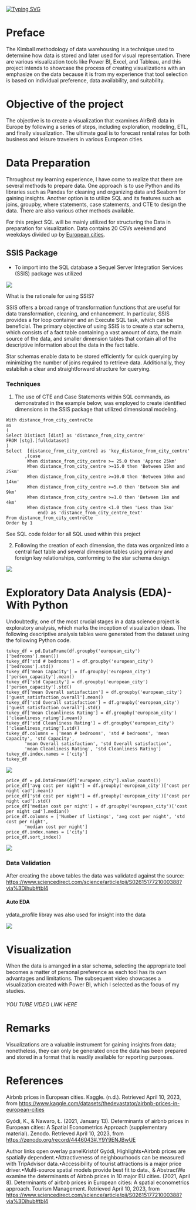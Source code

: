 [![Typing SVG](https://readme-typing-svg.herokuapp.com?font=Fira+Code&size=50&pause=1000&color=000000&background=EBEBEB00&width=1500&height=200&lines=Creating+Business+Intelligence+Visualization)](https://git.io/typing-svg)

# Preface
The Kimball methodology of data warehousing is a technique used to determine how data is stored and later used for visual representation. There are various visualization tools like Power BI, Excel, and Tableau, and this project intends to showcase the process of creating visualizations with an emphasize on the data because it is from my experience that tool selection is based on individual preference, data availability, and suitability. 

# Objective of the project
The objective is to create a visualization that examines AirBnB data in Europe by following a series of steps, including exploration, modeling, ETL, and finally visualization. The ultimate goal is to forecast rental rates for both business and leisure travelers in various European cities.

# Data Preparation
Throughout my learning experience, I have come to realize that there are several methods to prepare data. One approach is to use Python and its libraries such as Pandas for cleaning and organizing data and Seaborn for gaining insights. Another option is to utilize SQL and its features such as joins, groupby, where statements, case statements, and CTE to design the data. There are also various other methods available.

For this project SQL will be mainly utilized for structuring the Data in preparation for visualization. Data contains 20 CSVs weekend and weekdays divided up by [European cities](https://zenodo.org/record/4446043#.Y9Y9ENJBwUE).
## SSIS Package
* To import into the SQL database a Sequel Server Integration Services (SSIS) package was utilized

<img src="https://github.com/Piettro314/Data-Visualization--AirBnB-Europe/blob/main/Media%20Content/SSIS2.gif" align="center">
<br>

<p>
What is the rationale for using SSIS?
</p>
<p>
SSIS offers a broad range of transformation functions that are useful for data transformation, cleaning, and enhancement. In particular, SSIS provides a for loop container and an Execute SQL task, which can be beneficial. The primary objective of using SSIS is to create a star schema, which consists of a fact table containing a vast amount of data, the main source of the data, and smaller dimension tables that contain all of the descriptive information about the data in the fact table.
</p>
<p>
Star schemas enable data to be stored efficiently for quick querying by minimizing the number of joins required to retrieve data. Additionally, they establish a clear and straightforward structure for querying.
</p>

### Techniques

1) The use of CTE and Case Statements within SQL commands, as demonstrated in the example below, was employed to create identified dimensions in the SSIS package that utilized dimensional modeling.

```
With distance_from_city_centreCte
as
(
Select Distinct [dist] as 'distance_from_city_centre'
FROM [stg].[fulldataset]
)
Select  [distance_from_city_centre] as 'key_distance_from_city_centre'
	   ,(case 
		When distance_from_city_centre >= 25.0 then 'Approx 25km'
		When distance_from_city_centre >=15.0 then 'Between 15km and 25km'
		When distance_from_city_centre >=10.0 then 'Between 10km and 14km'
		When distance_from_city_centre >=5.0 then 'Between 5km and 9km'
		When distance_from_city_centre >=1.0 then 'Between 1km and 4km'
		When distance_from_city_centre <1.0 then 'Less than 1km'
			end) as 'distance_from_city_centre_text'
From distance_from_city_centreCte
Order by 1

```
See SQL code folder for all SQL used within this project

2) Following the creation of each dimension, the data was organized into a central fact table and several dimension tables using primary and foreign key relationships, conforming to the star schema design.

<img src="https://github.com/Piettro314/Data-Visualization--AirBnB-Europe/blob/main/Media%20Content/Star%20Schema.gif" align="center">
<br>


# Exploratory Data Analysis (EDA)- With Python
Undoubtedly, one of the most crucial stages in a data science project is exploratory analysis, which marks the inception of visualization ideas. The following descriptive analysis tables were generated from the dataset using the following Python code.

```
tukey_df = pd.DataFrame(df.groupby('european_city')['bedrooms'].mean())
tukey_df['std # bedrooms'] = df.groupby('european_city')['bedrooms'].std()
tukey_df['mean Capacity'] = df.groupby('european_city')['person_capacity'].mean()
tukey_df['std Capacity'] = df.groupby('european_city')['person_capacity'].std()
tukey_df['mean Overall satisfaction'] = df.groupby('european_city')['guest_satisfaction_overall'].mean()
tukey_df['std Overall satisfaction'] = df.groupby('european_city')['guest_satisfaction_overall'].std()
tukey_df['mean Cleanliness Rating'] = df.groupby('european_city')['cleanliness_rating'].mean()
tukey_df['std Cleanliness Rating'] = df.groupby('european_city')['cleanliness_rating'].std()
tukey_df.columns = ['mean # bedrooms', 'std # bedrooms', 'mean Capacity', 'std Capacity',
       'mean Overall satisfaction', 'std Overall satisfaction',
       'mean Cleanliness Rating', 'std Cleanliness Rating']
tukey_df.index.names = ['city']
tukey_df
```
<img src="https://github.com/Piettro314/Data-Visualization--AirBnB-Europe/blob/main/Media%20Content/Descriptive%20table.png" align="center">

```
price_df = pd.DataFrame(df['european_city'].value_counts())
price_df['avg cost per night'] = df.groupby('european_city')['cost per night cad'].mean()
price_df['std cost per night'] = df.groupby('european_city')['cost per night cad'].std()
price_df['median cost per night'] = df.groupby('european_city')['cost per night cad'].median()
price_df.columns = ['Number of listings', 'avg cost per night', 'std cost per night',
       'median cost per night']
price_df.index.names = ['city']
price_df.sort_index()
```

<img src="https://github.com/Piettro314/Data-Visualization--AirBnB-Europe/blob/main/Media%20Content/Descriptive%20cost%20table.png" align="center">


### Data Validation 
After creating the above tables the data was validated against the source: https://www.sciencedirect.com/science/article/pii/S0261517721000388?via%3Dihub#tbl4

#### Auto EDA
ydata_profile libray was also used for insight into the data

<img src="https://github.com/Piettro314/Data-Visualization--AirBnB-Europe/blob/main/Media%20Content/EDA.gif" align="center">



# Visualization
When the data is arranged in a star schema, selecting the appropriate tool becomes a matter of personal preference as each tool has its own advantages and limitations. The subsequent video showcases a visualization created with Power BI, which I selected as the focus of my studies.

###### YOU TUBE VIDEO LINK HERE

# Remarks
Visualizations are a valuable instrument for gaining insights from data; nonetheless, they can only be generated once the data has been prepared and stored in a format that is readily available for reporting purposes. 

# References

Airbnb prices in European cities. Kaggle. (n.d.). Retrieved April 10, 2023, from https://www.kaggle.com/datasets/thedevastator/airbnb-prices-in-european-cities 

Gyódi, K., &amp; Nawaro, Ł. (2021, January 13). Determinants of airbnb prices in European cities: A Spatial Econometrics Approach (supplementary material). Zenodo. Retrieved April 10, 2023, from https://zenodo.org/record/4446043#.Y9Y9ENJBwUE 

Author links open overlay panelKristóf Gyódi, Highlights•Airbnb prices are spatially dependent.•Attractiveness of neighbourhoods can be measured with TripAdvisor data.•Accessibility of tourist attractions is a major price driver.•Multi-source spatial models provide best fit to data., &amp; AbstractWe examine the determinants of Airbnb prices in 10 major EU cities. (2021, April 8). Determinants of airbnb prices in European cities: A spatial econometrics approach. Tourism Management. Retrieved April 10, 2023, from https://www.sciencedirect.com/science/article/pii/S0261517721000388?via%3Dihub#tbl4 

